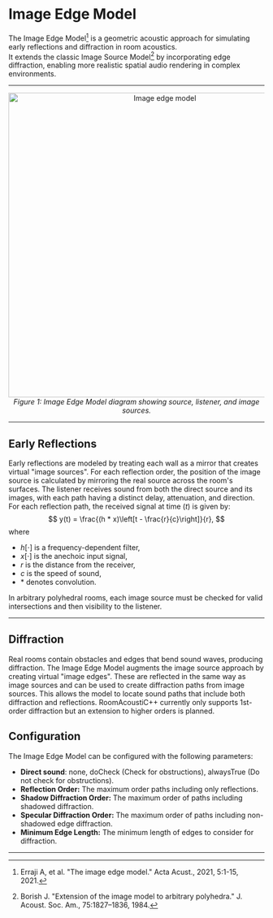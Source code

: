 # Image Edge Model

The Image Edge Model[^1] is a geometric acoustic approach for simulating early reflections and diffraction in room acoustics.  
It extends the classic Image Source Model[^2] by incorporating edge diffraction, enabling more realistic spatial audio rendering in complex environments.

---

<div align="center">
  <img src="../images/ImageEdgeModel.png" alt="Image edge model" width="600"/>
  <br>
  <em>Figure 1: Image Edge Model diagram showing source, listener, and image sources.</em>
</div>

---

## Early Reflections

Early reflections are modeled by treating each wall as a mirror that creates virtual "image sources".
For each reflection order, the position of the image source is calculated by mirroring the real source across the room's surfaces.
The listener receives sound from both the direct source and its images, with each path having a distinct delay, attenuation, and direction.
For each reflection path, the received signal at time ($t$) is given by:
$$
y(t) = \frac{(h * x)\left[t - \frac{r}{c}\right]}{r},
$$
where

- $h[\cdot]$ is a frequency-dependent filter,  
- $x[\cdot]$ is the anechoic input signal,  
- $r$ is the distance from the receiver,  
- $c$ is the speed of sound,
- $*$ denotes convolution.

In arbitrary polyhedral rooms, each image source must be checked for valid intersections and then visibility to the listener.

---

## Diffraction

Real rooms contain obstacles and edges that bend sound waves, producing diffraction.
The Image Edge Model augments the image source approach by creating virtual "image edges".
These are reflected in the same way as image sources and can be used to create diffraction paths from image sources.
This allows the model to locate sound paths that include both diffraction and reflections.
RoomAcoustiC++ currently only supports 1st-order diffraction but an extension to higher orders is planned.

## Configuration

The Image Edge Model can be configured with the following parameters:

- **Direct sound**: none, doCheck (Check for obstructions), alwaysTrue (Do not check for obstructions).
- **Reflection Order:** The maximum order paths including only reflections.
- **Shadow Diffraction Order:** The maximum order of paths including shadowed diffraction.
- **Specular Diffraction Order:** The maximum order of paths including non-shadowed edge diffraction.
- **Minimum Edge Length:** The minimum length of edges to consider for diffraction.

---

[^1]: Erraji A, et al. "The image edge model." Acta Acust., 2021, 5:1-15, 2021.
[^2]: Borish J. "Extension of the image model to arbitrary polyhedra." J. Acoust. Soc. Am., 75:1827–1836, 1984.